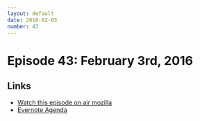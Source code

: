 ```yaml
---
layout: default
date: 2016-02-03
number: 43
---
```


# Episode 43: February 3rd, 2016

## Links
* [Watch this episode on air mozilla](https://air.mozilla.org/the-joy-of-coding-episode-43/)
* [Evernote Agenda](https://www.evernote.com/l/AbLk2MezbNdAi4UnXCm7qyW5MMDpeSxPXhQ)
